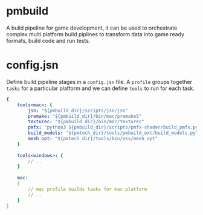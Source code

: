 # pmbuild

A build pipeline for game development, it can be used to orchestrate complex multi platform build piplines to transform data into game ready formats, build code and run tests.

# config.jsn

Define build pipeline stages in a `config.jsn` file. A `profile` groups together `tasks` for a particular platform and we can define `tools` to run for each task.

```yaml
{
	tools<mac>: {
		jsn: "${pmbuild_dir}/scripts/jsn/jsn"
		premake: "${pmbuild_dir}/bin/mac/premake5"
		texturec: "${pmbuild_dir}/bin/mac/texturec"
		pmfx: "python3 ${pmbuild_dir}/scripts/pmfx-shader/build_pmfx.py"
		build_models: "${pmtech_dir}/tools/pmbuild_ext/build_models.py"
		mesh_opt: "${pmtech_dir}/tools/bin/osx/mesh_opt"
	}
    
    tools<windows>: {
        // ..
    }
    
    mac:
    {
        // mac profile builds tasks for mac platform
        // ..
    }
}
```
